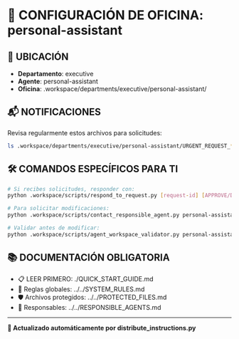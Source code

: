 # 🤖 CONFIGURACIÓN DE OFICINA: personal-assistant

## 📍 UBICACIÓN
- **Departamento**: executive
- **Agente**: personal-assistant
- **Oficina**: .workspace/departments/executive/personal-assistant/

## 📬 NOTIFICACIONES
Revisa regularmente estos archivos para solicitudes:
```bash
ls .workspace/departments/executive/personal-assistant/URGENT_REQUEST_*.json
```

## 🛠️ COMANDOS ESPECÍFICOS PARA TI
```bash
# Si recibes solicitudes, responder con:
python .workspace/scripts/respond_to_request.py [request-id] [APPROVE/DENY] "[motivo]"

# Para solicitar modificaciones:
python .workspace/scripts/contact_responsible_agent.py personal-assistant [archivo] "[motivo]"

# Validar antes de modificar:
python .workspace/scripts/agent_workspace_validator.py personal-assistant [archivo]
```

## 📚 DOCUMENTACIÓN OBLIGATORIA
- 📋 LEER PRIMERO: ./QUICK_START_GUIDE.md
- 📖 Reglas globales: ../../SYSTEM_RULES.md
- 🛡️ Archivos protegidos: ../../PROTECTED_FILES.md
- 👥 Responsables: ../../RESPONSIBLE_AGENTS.md

---
**🔄 Actualizado automáticamente por distribute_instructions.py**
